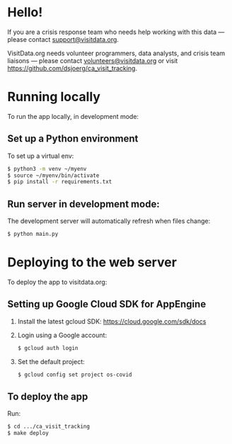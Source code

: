 # Hello!

If you are a crisis response team who needs help working with this data — please contact support@visitdata.org.

VisitData.org needs volunteer programmers, data analysts, and crisis team liaisons — please contact volunteers@visitdata.org or visit https://github.com/dsjoerg/ca_visit_tracking.

# Running locally
To run the app locally, in development mode:

## Set up a Python environment
To set up a virtual env:
```bash
$ python3 -m venv ~/myenv
$ source ~/myenv/bin/activate
$ pip install -r requirements.txt
```

## Run server in development mode:
The development server will automatically refresh when files change:

```bash
$ python main.py
```

# Deploying to the web server
To deploy the app to visitdata.org:

## Setting up Google Cloud SDK for AppEngine
1. Install the latest gcloud SDK: https://cloud.google.com/sdk/docs
2. Login using a Google account:

   ```bash
   $ gcloud auth login
   ```
   
3. Set the default project:

   ```bash
   $ gcloud config set project os-covid
   ```
   
## To deploy the app
Run:

```bash
$ cd .../ca_visit_tracking
$ make deploy
```
